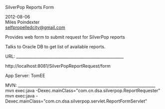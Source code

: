 SilverPop Reports Form

2012-08-06<br>
Miles Poindexter<br>
selfpropelledcity@gmail.com<br>

Provides web form to submit request for SilverPop reports

Talks to Oracle DB to get list of available reports.

URL: ______________________________________________________

http://localhost:8081/SilverPopReportRequest/form

App Server:
TomEE

MVN: _____________________________________________________________________<br>
mvn exec:java -Dexec.mainClass="com.cn.dsa.silverpop.ReportRequester"<br>
mvn exec:java -Dexec.mainClass="com.cn.dsa.silverpop.servlet.ReportFormServlet"
